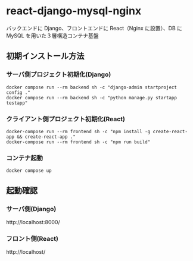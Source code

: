 # react-django-mysql-nginx

バックエンドに Django、フロントエンドに React（Nginx に設置）、DB に MySQL を用いた３層構造コンテナ基盤

## 初期インストール方法

### サーバ側プロジェクト初期化(Django)

```
docker compose run --rm backend sh -c "django-admin startproject config ."
docker compose run --rm backend sh -c "python manage.py startapp testapp"
```

### クライアント側プロジェクト初期化(React)

```
docker-compose run --rm frontend sh -c "npm install -g create-react-app && create-react-app ."
docker-compose run --rm frontend sh -c "npm run build"
```

### コンテナ起動

```
docker compose up
```

## 起動確認

### サーバ側(Django)

http://localhost:8000/

### フロント側(React)

http://localhost/
